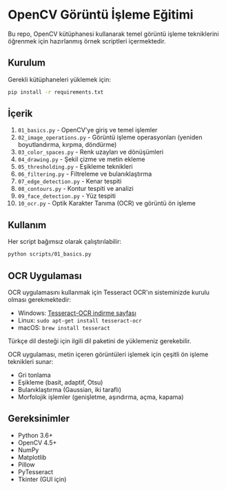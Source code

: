 # OpenCV Görüntü İşleme Eğitimi

Bu repo, OpenCV kütüphanesi kullanarak temel görüntü işleme tekniklerini öğrenmek için hazırlanmış örnek scriptleri içermektedir.

## Kurulum

Gerekli kütüphaneleri yüklemek için:

```bash
pip install -r requirements.txt
```

## İçerik

1. `01_basics.py` - OpenCV'ye giriş ve temel işlemler
2. `02_image_operations.py` - Görüntü işleme operasyonları (yeniden boyutlandırma, kırpma, döndürme)
3. `03_color_spaces.py` - Renk uzayları ve dönüşümleri
4. `04_drawing.py` - Şekil çizme ve metin ekleme
5. `05_thresholding.py` - Eşikleme teknikleri
6. `06_filtering.py` - Filtreleme ve bulanıklaştırma
7. `07_edge_detection.py` - Kenar tespiti
8. `08_contours.py` - Kontur tespiti ve analizi
9. `09_face_detection.py` - Yüz tespiti
10. `10_ocr.py` - Optik Karakter Tanıma (OCR) ve görüntü ön işleme

## Kullanım

Her script bağımsız olarak çalıştırılabilir:

```bash
python scripts/01_basics.py
```

## OCR Uygulaması

OCR uygulamasını kullanmak için Tesseract OCR'ın sisteminizde kurulu olması gerekmektedir:

- Windows: [Tesseract-OCR indirme sayfası](https://github.com/UB-Mannheim/tesseract/wiki)
- Linux: `sudo apt-get install tesseract-ocr`
- macOS: `brew install tesseract`

Türkçe dil desteği için ilgili dil paketini de yüklemeniz gerekebilir.

OCR uygulaması, metin içeren görüntüleri işlemek için çeşitli ön işleme teknikleri sunar:

- Gri tonlama
- Eşikleme (basit, adaptif, Otsu)
- Bulanıklaştırma (Gaussian, iki taraflı)
- Morfolojik işlemler (genişletme, aşındırma, açma, kapama)

## Gereksinimler

- Python 3.6+
- OpenCV 4.5+
- NumPy
- Matplotlib
- Pillow
- PyTesseract
- Tkinter (GUI için)

